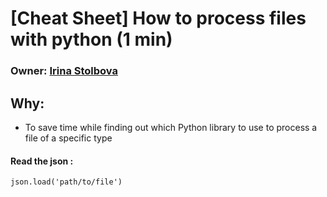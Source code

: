 # [Cheat Sheet] How to process files with python (1 min)

### Owner: [Irina Stolbova](https://github.com/stolbiq)


## Why:

 - To save time while finding out which Python library to use to process a file of a specific type

#### Read the json : 
`json.load('path/to/file')`
